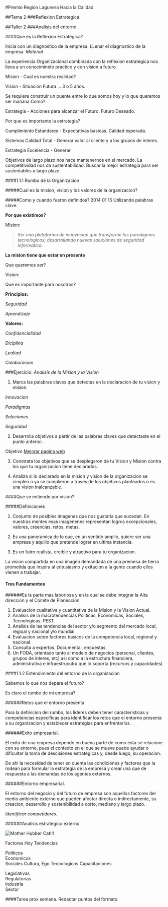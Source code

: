#Premio Region Lagunera Hacia la Calidad

##Tema 2
###Reflexion Estrategica

##Taller 2
###Analisis del entorno

####Que es la Reflexion Estrategica?

Inicia con un diagnostico de la empresa.
LLenar el diagnostico de la empresa. _Material_

La experiencia Organizacional combinada con la reflexion estrategica nos lleva a un conocimineto practico y con vision a futuro

Mision - Cual es nuestra realidad?

Vision - Situacion Futura ... 3 o 5 años.

Se requiere construir un puente entre lo que somos hoy y lo que queremos ser mañana
Como?

Estrategia - Acciones para alcanzar el Futuro. Futuro Deseado.

Por que es importante la estrategia?

Cumplimiento
Estandares - Expectativas basicas. Calidad esperada.

Sistemas
Calidad Total - Generar valor al cliente y a los grupos de interes.

Estrategia
Excelencia - Generar

Objetivos de largo plazo nos hace mantenernos en el mercado.
La competitividad nos da sustentabilidad.
Buscar la mejor estrategia para ser sustentables a largo plazo.

####1.1.1 Rumbo de la Organizacion

#####Cual es la mision, vision y los valores de la organizacion?

#####Como y cuando fueron definidos?
2014 01 15
Utilizando palabras clave.

**Por que existimos?**

Mision:
>_Ser una plataforma de innovacion que transforme los paradigmas tecnologicos; desarrollando nuevas soluciones de seguridad informatica._

**La mision tiene que estar en presente**

Que queremos ser?

Vision:

Que es importante para nosotros?

**Principios:**

_Seguridad_

_Aprendizaje_

**Valores:**

_Confidencialidad_

_Diciplina_

_Lealtad_

_Colaboracion_

###Ejercicio: _Analisis de la Mision y la Vision_

1. Marca las palabras claves que detectas en la declaracion de tu vision y mision.

_Innovacion_

_Paradigmas_

_Soluciones_

_Seguridad_

2. Desarrolla objetivos a partir de las palabras claves que detectaste en el punto anterior.

Objetivo [Mejorar pagina web](http://www.arkebit.com)

3. Constrata los objetivos que se desplegaron de tu Vision y Mision contra los que tu organizacion tiene declarados.

4. Analiza si lo declarado en la mision y vision de la organizacion se cimplen o ya se cumplieron a traves de los objetivos planteados o es una vision inalcanzable.


####Que se entiende por vision?

#####Definiciones

1. Conjunto de posibles imagenes que nos gustaria que sucedan. En nuestras mentes esas imagenenes representan logros excepcionales, valores, creencias, retos, metas.

2. Es una panoramica de lo que, en un sentido amplio, quiere ser una empresa y aquillo que pretende lograr en ultima instancia.

3. Es un futro realista, creible y atractivo para tu organizacion.

La vision compartida en una imagen demandada de una premesa de tierra prometida que inspira al entusiasmo y exitacion a la gente cuando ellos vienen a trabajar.

#### Tres Fundamentos

######Es la parte mas laboriosa y en la cual se debe integrar la Alta direccion y el Comite de Planeacion.

1. Evaluacion cualitativa y cuantitativa de la Mision y la Vision Actual.
2. Analisis de la macrotendencias Politicas, Economicas, Sociales, Tecnologicas. PEST
3. Analisis de las tendencias del sector y/o segmento del mercado local, regioal y nacional y/o mundial.
4. Evaluacion sobre factores basicos de la competencia local, regional y nacional.
5. Consulta a expertos. Documental, encuestas.
6. Un FODA, orientado tanto al modelo de negocios (personal, clientes, grupos de interes, etc) asi como a la estructura financiera, administrativa e infraestrucutra que lo soporta (recursos y capacidades)

####1.1.2 Entendimiento del entorno de la organizacion

Sabemos lo que nos depara el futuro?

Es claro el rumbo de mi empresa?

######Retos que el entorno presenta

Para la definicion del rumbo, los lideres deben tener caracteristicas y competencias especificas para identificar los retos que el entorno presenta a su organizacion y establecer estrategias para enfrentarlos.

######Exito empresarial.

El exito de una empresa depende en buena parte de como esta se relacione con su entorno, pues el  contexto en el que se mueve puede ayudar o dificultar la toma de descisiones estrategicas y, desde luego, su operacion.

De ahi la necesidad de tener en cuenta las condiciones y factores que la rodean para formular la estrategia de la empresa y crear una que de respuesta a las demandas de los agentes externos.

######Entorno empresarial.

El entorno del negocio y del futuro de empresa son aquellos factores del medio ambiente externo que pueden afectar directa o indirectamente, su creacion, desarrollo y sostenibilidad a corto, mediano y largo plazo.

_Identificar competidores._

######Analisis estrategico externo.

![Mother Hubber Cat!!!](https://octodex.github.com/images/motherhubbertocat.png)

Factores 				Hoy 				Tendencias

Politicos				
Economicos				
Sociales				Cultura, Ego
Tecnologicos			Capacitaciones
						
Legislativas			
Regulatorias			
Industria				
Sector					

####Tarea prox semana. Redactar puntos del formato.